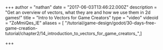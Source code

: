 +++
author = "nathan"
date = "2017-06-03T13:46:22.000Z"
description = "Get an overview of vectors, what they are and how we use them in 2d games!"
title = "Intro to Vectors for Game Creators"
type = "video"
videoid = "ZoMmiQes_lE"
aliases = [ "/tutorial/game-design/godot/30-days-free-game-creation-tutorial/chapter2/14_introduction_to_vectors_for_game_creators_",]

+++
